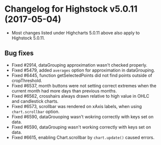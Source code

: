 # Changelog for Highstock v5.0.11 (2017-05-04)
        
- Most changes listed under Highcharts 5.0.11 above also apply to Highstock 5.0.11.

## Bug fixes
- Fixed #2914, dataGrouping approximation wasn't checked properly.
- Fixed #5479, added `averages` option for approximation in dataGrouping.
- Fixed #6445, function getSelectedPoints did not find points outside of cropThreshold.
- Fixed #6537, month buttons were not setting correct extremes when the current month had more days than previous months.
- Fixed #6562, crosshairs always drawn relative to high value in OHLC and candlestick charts.
- Fixed #6573, scrollbar was rendered on xAxis labels, when using `chart.scrollbar` option.
- Fixed #6590, dataGrouoping wasn't wokring correctly with keys set on data.
- Fixed #6590, dataGrouping wasn't working correctly with keys set on data.
- Fixed #6615, enabling Chart.scrollbar by `chart.update()` caused errors.